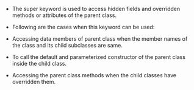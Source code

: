 - The super keyword is used to access hidden fields and overridden
  methods or attributes of the parent class.

- Following are the cases when this keyword can be used:

- Accessing data members of parent class when the member names of
  the class and its child subclasses are same.

- To call the default and parameterized constructor of the parent
  class inside the child class.

- Accessing the parent class methods when the child classes have
  overridden them.